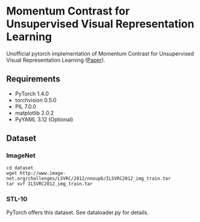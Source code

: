 # Momentum Contrast for Unsupervised Visual Representation Learning
Unofficial pytorch implementation of Momentum Contrast for Unsupervised Visual Representation Learning ([Paper](https://arxiv.org/abs/1911.05722)).  

## Requirements  
- PyTorch 1.4.0
- torchvision 0.5.0
- PIL 7.0.0
- matplotlib 2.0.2
- PyYAML 3.12 (Optional)  

## Dataset  
### ImageNet  
``` 
cd dataset  
wget http://www.image-net.org/challenges/LSVRC/2012/nnoupb/ILSVRC2012_img_train.tar  
tar xvf ILSVRC2012_img_train.tar  
```  

### STL-10  
PyTorch offers this dataset. See dataloader.py for details.  
